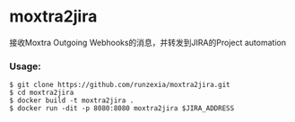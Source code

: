 # moxtra2jira

接收Moxtra Outgoing Webhooks的消息，并转发到JIRA的Project automation



### Usage:

```
$ git clone https://github.com/runzexia/moxtra2jira.git
$ cd moxtra2jira
$ docker build -t moxtra2jira . 
$ docker run -dit -p 8080:8080 moxtra2jira $JIRA_ADDRESS
```



 
